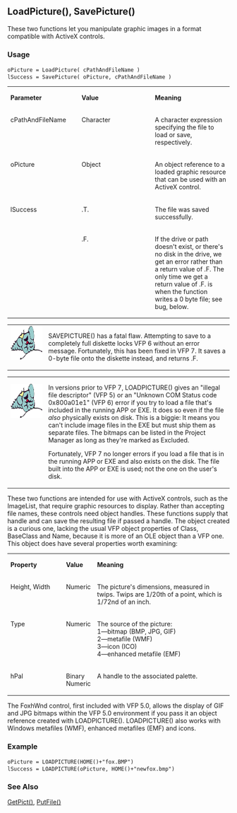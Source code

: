 ## LoadPicture(), SavePicture()

These two functions let you manipulate graphic images in a format compatible with ActiveX controls.

### Usage

```foxpro
oPicture = LoadPicture( cPathAndFileName )
lSuccess = SavePicture( oPicture, cPathAndFileName )
```
<table>
<tr>
  <td width="32%" valign="top">
  <p><b>Parameter</b></p>
  </td>
  <td width="23%" valign="top">
  <p><b>Value</b></p>
  </td>
  <td width="45%" valign="top">
  <p><b>Meaning</b></p>
  </td>
 </tr>
<tr>
  <td width="32%" valign="top">
  <p>cPathAndFileName</p>
  </td>
  <td width="23%" valign="top">
  <p>Character</p>
  </td>
  <td width="45%" valign="top">
  <p>A character expression specifying the file to load or save, respectively.</p>
  </td>
 </tr>
<tr>
  <td width="32%" valign="top">
  <p>oPicture</p>
  </td>
  <td width="23%" valign="top">
  <p>Object</p>
  </td>
  <td width="45%" valign="top">
  <p>An object reference to a loaded graphic resource that can be used with an ActiveX control.</p>
  </td>
 </tr>
<tr>
  <td width="32%" rowspan="2" valign="top">
  <p>lSuccess</p>
  </td>
  <td width="23%" valign="top">
  <p>.T.</p>
  </td>
  <td width="45%" valign="top">
  <p>The file was saved successfully.</p>
  </td>
 </tr>
<tr>
  <td width="33%" valign="top">
  <p>.F.</p>
  </td>
  <td width="67%" valign="top">
  <p>If the drive or path doesn't exist, or there's no disk in the drive, we get an error rather than a return value of .F. The only time we get a return value of .F. is when the function writes a 0 byte file; see bug, below. </p>
  </td>
 </tr>
</table>

<table>
<tr>
  <td width="17%" valign="top">
<img  width="95" height="77" src="fixbug1.gif">
  </td>
  <td width="83%">
  <p>SAVEPICTURE() has a fatal flaw. Attempting to save to a completely full diskette locks VFP 6 without an error message. Fortunately, this has been fixed in VFP 7. It saves a 0-byte file onto the diskette instead, and returns .F.</p>
  </td>
 </tr>
</table>

<table>
<tr>
  <td width="17%" valign="top">
<p><img width="95" height="78" src="fixbug1.gif">
  </td>
  <td width="83%">
  <p>In versions prior to VFP 7, LOADPICTURE() gives an &quot;illegal file descriptor&quot; (VFP 5) or an &quot;Unknown COM Status code 0x800a01e1&quot; (VFP 6) error if you try to load a file that's included in the running APP or EXE. It does so even if the file <i>also</i> physically exists on disk. This is a biggie: It means you can't include image files in the EXE but must ship them as separate files. The bitmaps can be listed in the Project Manager as long as they're marked as Excluded. </p>
  <p>Fortunately, VFP 7 no longer errors if you load a file that is in the running APP or EXE and also exists on the disk. The file built into the APP or EXE is used; not the one on the user's disk.</p>
  </td>
 </tr>
</table>

These two functions are intended for use with ActiveX controls, such as the ImageList, that require graphic resources to display. Rather than accepting file names, these controls need object handles. These functions supply that handle and can save the resulting file if passed a handle. The object created is a curious one, lacking the usual VFP object properties of Class, BaseClass and Name, because it is more of an OLE object than a VFP one. This object does have several properties worth examining:

<table>
<tr>
  <td width="25%" valign="top">
  <p><b>Property</b></p>
  </td>
  <td width="14%" valign="top">
  <p><b>Value</b></p>
  </td>
  <td width="61%" valign="top">
  <p><b>Meaning</b></p>
  </td>
 </tr>
<tr>
  <td width="25%" valign="top">
  <p>Height, Width</p>
  </td>
  <td width="14%" valign="top">
  <p>Numeric</p>
  </td>
  <td width="61%" valign="top">
  <p>The picture's dimensions, measured in twips. Twips are 1/20th of a point, which is 1/72nd of an inch. </p>
  </td>
 </tr>
<tr>
  <td width="25%" valign="top">
  <p>Type</p>
  </td>
  <td width="14%" valign="top">
  <p>Numeric</p>
  </td>
  <td width="61%" valign="top">
  <p>The source of the picture:<br> 1&mdash;bitmap (BMP, JPG, GIF)<br> 2&mdash;metafile (WMF)<br> 3&mdash;icon (ICO)<br> 4&mdash;enhanced metafile (EMF)</p>
  </td>
 </tr>
<tr>
  <td width="25%" valign="top">
  <p>hPal</p>
  </td>
  <td width="14%" valign="top">
  <p>Binary Numeric</p>
  </td>
  <td width="61%" valign="top">
  <p>A handle to the associated palette.</p>
  </td>
 </tr>
</table>

The FoxhWnd control, first included with VFP 5.0, allows the display of GIF and JPG bitmaps within the VFP 5.0 environment if you pass it an object reference created with LOADPICTURE(). LOADPICTURE() also works with Windows metafiles (WMF), enhanced metafiles (EMF) and icons.

### Example

```foxpro
oPicture = LOADPICTURE(HOME()+"fox.BMP")
lSuccess = LOADPICTURE(oPicture, HOME()+"newfox.bmp")
```
### See Also

[GetPict()](s4g503.md), [PutFile()](s4g113.md)